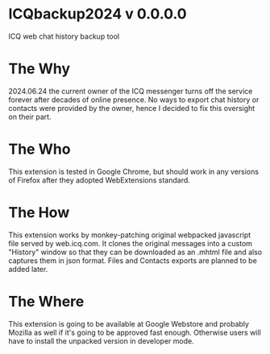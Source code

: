 # ICQbackup2024 v 0.0.0.0
ICQ web chat history backup tool

# The Why
2024.06.24 the current owner of the ICQ messenger turns off the service forever after decades of online presence. No ways to export chat history or contacts were provided by the owner, hence I decided to fix this oversight on their part.

# The Who
This extension is tested in Google Chrome, but should work in any versions of Firefox after they adopted WebExtensions standard.

# The How
This extension works by monkey-patching original webpacked javascript file served by web.icq.com. It clones the original messages into a custom "History" window so that they can be downloaded as an .mhtml file and also captures them in json format. Files and Contacts exports are planned to be added later.

# The Where
This extension is going to be available at Google Webstore and probably Mozilla as well if it's going to be approved fast enough. Otherwise users will have to install the unpacked version in developer mode.
